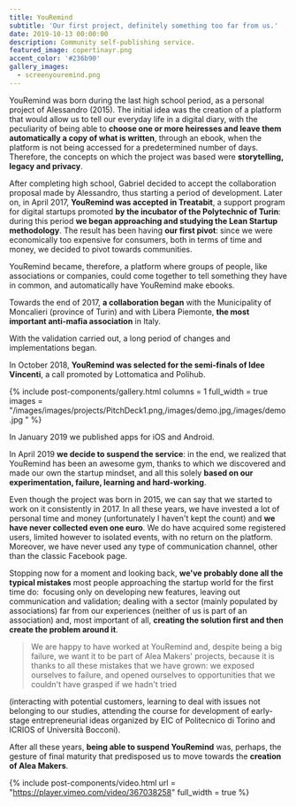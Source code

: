 ```yaml
---
title: YouRemind
subtitle: 'Our first project, definitely something too far from us.'
date: 2019-10-13 00:00:00
description: Community self-publishing service.
featured_image: copertinayr.png
accent_color: '#236b90'
gallery_images:
  - screenyouremind.png
---
```


YouRemind was born during the last high school period, as a personal project of Alessandro (2015). The initial idea was the creation of a platform that would allow us to tell our everyday life in a digital diary, with the peculiarity of being able to **choose one or more heiresses and leave them automatically a copy of what is written**, through an ebook, when the platform is not being accessed for a predetermined number of days. Therefore, the concepts on which the project was based were **storytelling, legacy and privacy**.

After completing high school, Gabriel decided to accept the collaboration proposal made by Alessandro, thus starting a period of development. Later on, in April 2017, **YouRemind was accepted in Treatabit**, a support program for digital startups promoted **by the incubator of the Polytechnic of Turin**\: during this period **we began approaching and studying the Lean Startup methodology**. The result has been having **our first pivot**\: since we were economically too expensive for consumers, both in terms of time and money, we decided to pivot towards communities.

YouRemind became, therefore, a platform where groups of people, like associations or companies, could come together to tell something they have in common, and automatically have YouRemind make ebooks.

Towards the end of 2017, **a collaboration began** with the Municipality of Moncalieri (province of Turin) and with Libera Piemonte, **the most important anti-mafia association** in Italy.

With the validation carried out, a long period of changes and implementations began.

In October 2018, **YouRemind was selected for the semi-finals of Idee Vincenti**, a call promoted by Lottomatica and Polihub.

{% include post-components/gallery.html columns = 1 full_width = true images = "/images/images/projects/PitchDeck1.png,/images/demo.jpg,/images/demo.jpg " %}

In January 2019 we published apps for iOS and Android.

In April 2019 **we decide to suspend the service**\: in the end, we realized that YouRemind has been an awesome gym, thanks to which we discovered and made our own the startup mindset, and all this solely **based on our experimentation, failure, learning and hard-working**.

Even though the project was born in 2015, we can say that we started to work on it consistently in 2017. In all these years, we have invested a lot of personal time and money (unfortunately I haven't kept the count) and **we have never collected even one euro**. We do have acquired some registered users, limited however to isolated events, with no return on the platform. Moreover, we have never used any type of communication channel, other than the classic Facebook page.

Stopping now for a moment and looking back, **we've probably done all the typical mistakes** most people approaching the startup world for the first time do: &nbsp;focusing only on developing new features, leaving out communication and validation; dealing with a sector (mainly populated by associations) far from our experiences (neither of us is part of an association) and, most important of all, **creating the solution first and then create the problem around it**.

> We are happy to have worked at YouRemind and, despite being a big failure, we want it to be part of Alea Makers' projects, because it is thanks to all these mistakes that we have grown: we exposed ourselves to failure, and opened ourselves to opportunities that we couldn't have grasped if we hadn't tried&nbsp;

(interacting with potential customers, learning to deal with issues not belonging to our studies, attending the course for development of early-stage entrepreneurial ideas organized by EIC of Politecnico di Torino and ICRIOS of Universit&agrave; Bocconi).

After all these years, **being able to suspend YouRemind** was, perhaps, the gesture of final maturity that predisposed us to move towards the **creation of Alea Makers**.

{% include post-components/video.html url = "https://player.vimeo.com/video/367038258" full_width = true %}

&nbsp;
